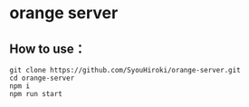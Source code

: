 # orange server
## How to use：
```
git clone https://github.com/SyouHiroki/orange-server.git
cd orange-server
npm i
npm run start
```